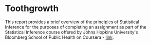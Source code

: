 # Toothgrowth


This report provides a brief overview of the principles of Statistical Inference for the purposes of completing an assignment as part of the Statistical Inference course offered by Johns Hopkins University's Bloomberg School of Public Health on Coursera - [link](https://www.coursera.org/learn/statistical-inference).